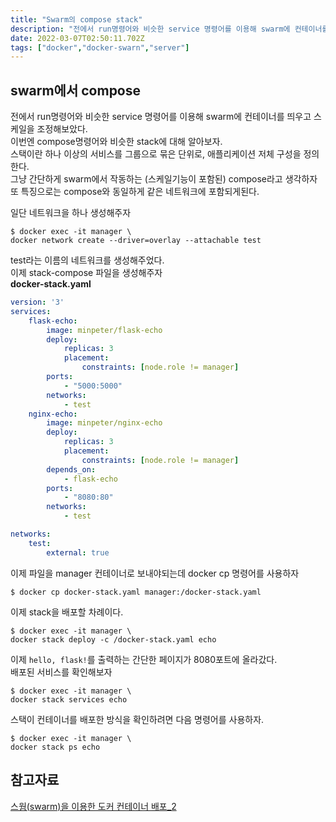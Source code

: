```yaml
---
title: "Swarm의 compose stack"
description: "전에서 run명령어와 비슷한 service 명령어를 이용해 swarm에 컨테이너를 띄우고 스케일을 조정해보았다.이번엔 compose명령어와 비슷한 stack에 대해 알아보자.스택이란 하나 이상의 서비스를 그룹으로 묶은 단위로, 애플리케이션 저체 구성을 정의한다.그냥 간"
date: 2022-03-07T02:50:11.702Z
tags: ["docker","docker-swarn","server"]
---
```


## swarm에서 compose
전에서 run명령어와 비슷한 service 명령어를 이용해 swarm에 컨테이너를 띄우고 스케일을 조정해보았다.  
이번엔 compose명령어와 비슷한 stack에 대해 알아보자.  
스택이란 하나 이상의 서비스를 그룹으로 묶은 단위로, 애플리케이션 저체 구성을 정의한다.  
그냥 간단하게 swarm에서 작동하는 (스케일기능이 포함된) compose라고 생각하자  
또 특징으로는 compose와 동일하게 같은 네트워크에 포함되게된다.  

일단 네트워크을 하나 생성해주자
```
$ docker exec -it manager \
docker network create --driver=overlay --attachable test
```
test라는 이름의 네트워크를 생성해주었다.  
이제 stack-compose 파일을 생성해주자  
**docker-stack.yaml**
```yaml
version: '3'
services:
    flask-echo:
        image: minpeter/flask-echo
        deploy:
            replicas: 3
            placement:
                constraints: [node.role != manager]
        ports:
            - "5000:5000"
        networks:
            - test
    nginx-echo:
        image: minpeter/nginx-echo
        deploy:
            replicas: 3
            placement:
                constraints: [node.role != manager]
        depends_on:
            - flask-echo
        ports:
            - "8080:80"
        networks:
            - test

networks:
    test:
        external: true
```
이제 파일을 manager 컨테이너로 보내야되는데 docker cp 명령어를 사용하자  
```
$ docker cp docker-stack.yaml manager:/docker-stack.yaml
```
이제 stack을 배포할 차례이다.  
```
$ docker exec -it manager \
docker stack deploy -c /docker-stack.yaml echo
```
이제 `hello, flask!`를 출력하는 간단한 페이지가 8080포트에 올라갔다.  
배포된 서비스를 확인해보자  
```
$ docker exec -it manager \
docker stack services echo
```
스택이 컨테이너를 배포한 방식을 확인하려면 다음 명령어를 사용하자.  
```
$ docker exec -it manager \
docker stack ps echo
```


## 참고자료

[스웜(swarm)을 이용한 도커 컨테이너 배포_2](https://cornswrold.tistory.com/515?category=930033)  